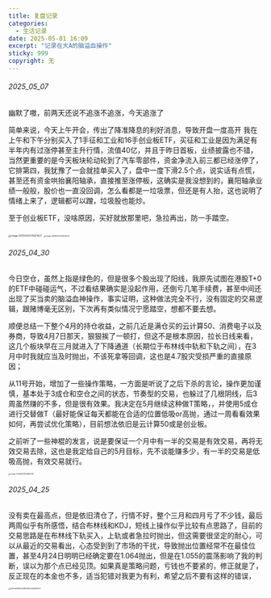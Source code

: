 ```yaml
---
title: 复盘记录
categories:
  - 生活记录
date: 2025-05-01 16:09
excerpt: "记录在大A的脑溢血操作"
sticky: 999
copyright: 无
---
```


###### 2025_05_07

幽默了嗷，前两天还说不追涨不追涨，今天追涨了

简单来说，今天上午开会，传出了降准降息的利好消息，导致开盘一度高开
		我在上午和下午分别买入了1手征和工业和16手创业板ETF，买征和工业是因为满足有半年内有过涨停甚至主升行情，流值40亿，并且于昨日首板，业绩披露也不错，当然更重要的是今天板块轮动轮到了汽车零部件，资金净流入前三都已经涨停了，它排第四，我犹豫了一会就挂单买入了，盘中一度下滑2.5个点，说实话有点慌，甚至还有资金哄抬襄阳轴承，直接推至涨停板，这确实是我没想到的，襄阳轴承业绩一般般，股价也一直没回调，怎么看都是一垃圾票，但还是有人抬，这也说明了情绪上来了，逻辑都可以蹭，垃圾股也能炒。

至于创业板ETF，没啥原因，买好就放那里吧，急拉再出，防一手踏空。

<img src="/img/MoneyManagement/image-20250507215921427.webp" alt="image-20250507215921427" style="zoom: 33%;" />

<img src="MoneyManagement/image-20250507220130274.webp" alt="image-20250507220130274" style="zoom:25%;" />

###### 2025_04_30

今日空仓，虽然上指是绿色的，但是很多个股出现了阳线，我原先试图在港股T+0的ETF中碰碰运气，不过看结果确实是没起作用，还倒亏几笔手续费，甚至中间还出现了买当卖的脑溢血神操作，事实证明，这种做法完全不行，没有固定的交易逻辑，跟赌博毫无区别，下次再有类似情况宁愿踏空，想都不要去想。

顺便总结一下整个4月的持仓收益，之前几近是满仓买的云计算50、消费电子以及券商，导致4月7日那天，狠狠挨了一顿打，但这不是根本原因，拉长日线来看，这几个板块早在三月就进入了下降通道（长期位于布林线中轨和下轨之间），在3月中时我就应当及时抛出，不该死拿等回调，这也是4.7股灾受损严重的直接原因；

从11号开始，增加了一些操作策略，一方面是听说了之后下杀的言论，操作更加谨慎，基本处于3成仓和空仓之间的状态，节奏型的交易，也躲过了几根阴线，后3周虽然赚的不多，但是很有效果。我决定在5月继续这种做T策略，，并使用5成仓进行交替做T（最好能保证每天都能在合适的位置低吸or高抛，通过一周看看效果如何，再尝试优化策略），目前想法依旧是云计算50或是创业板。

之前听了一些神棍的发言，说是要保证一个月中有一半的交易是有效交易，再将无效交易去除，这也是我定给自己的5月目标，先不谈能赚多少，有一半的交易是低吸高抛，有效交易就行。

<img src="/img/MoneyManagement/image-20250501154805735.webp" alt="image-20250501154805735" style="zoom:25%;" />

###### 2025_04_25

没有卖在最高点，但是依旧清仓了，行情不好，整个三月和四月亏了不少钱，最后两周似乎有所感悟，结合布林线和KDJ，短线上操作似乎比较有点思路了，目前的交易思路是在布林线下轨买入，上轨或者急拉时抛出，但这需要很坚定的耐心，可以从最近的交易看出，心态受到到了市场的干扰，导致抛出位置经常不在最佳位置，甚至4月24日明明已经确定要在1.064抛出，但是在1.055的震荡影响了我的判断，误以为那个点已经见顶。如果真是策略问题，亏钱也不要紧的，修正就是了，反正现在的本金也不多，适当犯错对我更为有利，希望之后不要有这样的错误，

<img src="/img/MoneyManagement/2024d549e422481e16cb12a126f1fe1.webp" alt="2024d549e422481e16cb12a126f1fe1" style="zoom:25%;" />